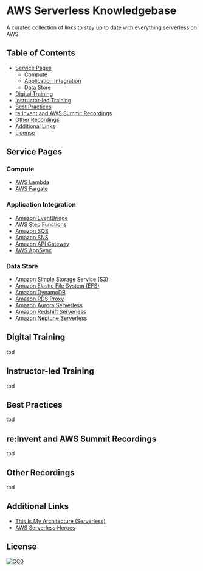 # AWS Serverless Knowledgebase
A curated collection of links to stay up to date with everything serverless on AWS.

## Table of Contents
- [Service Pages](#service-pages)
  - [Compute](#compute)
  - [Application Integration](#application-integration)
  - [Data Store](#data-store)
- [Digital Training](#digital-training)
- [Instructor-led Training](#instructor-led-training)
- [Best Practices](#best-practices)
- [re:Invent and AWS Summit Recordings](#reinvent-and-aws-summit-recordings)
- [Other Recordings](#other-recordings)
- [Additional Links](#additional-links)
- [License](#license)

## Service Pages
### Compute
- [AWS Lambda](https://aws.amazon.com/lambda/?c=ser&sec=srv)
- [AWS Fargate](https://aws.amazon.com/fargate/?c=ser&sec=srv)

### Application Integration
- [Amazon EventBridge](https://aws.amazon.com/eventbridge/?c=ser&sec=srv)
- [AWS Step Functions](https://aws.amazon.com/step-functions/?c=ser&sec=srv)
- [Amazon SQS](https://aws.amazon.com/sqs/?c=ser&sec=srv)
- [Amazon SNS](https://aws.amazon.com/sns/?c=ser&sec=srv)
- [Amazon API Gateway](https://aws.amazon.com/api-gateway/?c=ser&sec=srv)
- [AWS AppSync](https://aws.amazon.com/appsync/?c=ser&sec=srv)

###  Data Store
- [Amazon Simple Storage Service (S3)](https://aws.amazon.com/s3/?c=ser&sec=srv)
- [Amazon Elastic File System (EFS)](https://aws.amazon.com/efs/?c=ser&sec=srv)
- [Amazon DynamoDB](https://aws.amazon.com/dynamodb/?c=ser&sec=srv)
- [Amazon RDS Proxy](https://aws.amazon.com/rds/proxy/?c=ser&sec=srv)
- [Amazon Aurora Serverless](https://aws.amazon.com/rds/aurora/serverless/?c=ser&sec=srv)
- [Amazon Redshift Serverless](https://aws.amazon.com/redshift/redshift-serverless/)
- [Amazon Neptune Serverless](https://aws.amazon.com/neptune/serverless/)

## Digital Training
tbd

## Instructor-led Training
tbd

## Best Practices
tbd

## re:Invent and AWS Summit Recordings
tbd

## Other Recordings
tbd

## Additional Links
- [This Is My Architecture (Serverless)](https://aws.amazon.com/architecture/this-is-my-architecture/?tma.sort-by=item.additionalFields.airDate&tma.sort-order=desc&awsf.category=categories%23serverless&awsf.industry=*all&awsf.language=language%23english&awsf.show=*all&awsf.format=*all&awsf.use-case=*all)
- [AWS Serverless Heroes](https://aws.amazon.com/developer/community/heroes/?community-heroes-all.sort-by=item.additionalFields.sortPosition&community-heroes-all.sort-order=asc&awsf.filter-hero-category=heroes%23serverless&awsf.filter-location=*all&awsf.filter-year=*all&awsf.filter-activity=*all)

## License
[![CC0](https://i.creativecommons.org/p/zero/1.0/88x31.png)](https://creativecommons.org/publicdomain/zero/1.0/)
